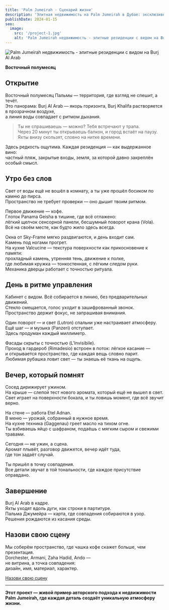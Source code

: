 ```yaml
---
title: 'Palm Jumeirah · Сценарий жизни'
description: 'Элитная недвижимость на Palm Jumeirah в Дубае: эксклюзивные резиденции с панорамным видом на Burj Al Arab и Персидский залив. Премиальные апартаменты с частными пляжами и закрытыми входами.'
publishDate: 2024-01-15
seo:
  image:
    src: '/project-1.jpg'
    alt: 'Palm Jumeirah недвижимость - элитные резиденции с видом на Burj Al Arab, Дубай'
---
```


![Palm Jumeirah недвижимость - элитные резиденции с видом на Burj Al Arab](/project-1.jpg)

**Восточный полумесяц**

## Открытие

Восточный полумесяц Пальмы — территория, где взгляд не спешит, а течёт.  
Это панорама: Burj Al Arab — якорь горизонта, Burj Khalifa растворяется в прозрачном воздухе,  
а линия воды совпадает с ритмом дыхания.

> Ты не спрашиваешь — можно? Тебя встречают у трапа.  
> Через 20 минут ты открываешь балкон, и город встаёт на паузу.  
> Яхты внизу скользят, словно на нитке времени.

Здесь редкость ощутима. Каждая резиденция — как выдержанное вино:  
частный пляж, закрытые входы, земля, за которой давно закреплён особый смысл.

## Утро без слов

Свет от воды ещё не вошёл в комнату, а ты уже прошёл босиком по камню до пирса.  
Пространство не требует проверки — оно дышит твоим ритмом.

Первое движение — кофе.  
Глоток Panama Geisha в тишине, где всё отлажено:  
лёгкий щелчок сенсорной панели, бесшумный поворот крана (Vola).  
Всё на своём месте, как будто жило здесь всегда.

Окна от Sky-Frame мягко раздвигаются, и день входит сам.  
Камень под ногами прогрет.  
На кухне Valcucine — текстура поверхности как прикосновение к памяти:  
прохладный камень, утренняя тень, движение к полке,  
где любимая кружка — тонкостенная, с лёгким следом руки.  
Механика дверцы работает с точностью ритуала.

## День в ритме управления

Кабинет с видом. Всё собирается в линию, без предварительных движений.  
Стекло смещается, голос уходит в зашифрованный звонок.  
Пространство держит фокус, не запрашивая внимания.

Один поворот — и свет (Lutron) спальни уже настраивает атмосферу.  
Ещё шаг — и музыка (Panzeri) отступает.  
Здесь продуман каждый миллиметр.

Фасады скрыты с точностью (L'Invisibile).  
Проход в гардероб (Rimadesio) встроен в поток: лёгкое касание —  
и открывается пространство, где каждая вещь словно парит.  
Любимая рубашка ловит свет — ты знаешь её ткань на ощупь.

## Вечер, который помнят

Сосед дирижирует ужином.  
На крыше — слепой тест нового аромата, который ещё не вышел в свет.  
Свет играет на поверхности бокала, и ты ловишь момент, где всё звучит верно.

На стене — работа Etel Adnan.  
В меню — урожай, собранный в нужное время.  
На кухне техника (Gaggenau) греет масло на тихом огне.  
Ты взбиваешь яйцо с шафраном, подаёшь с мягким сыром и свежими травами.

Сегодня — не ужин, а сцена.  
Аромат плывёт, разговор движется, вечер идёт туда,  
где тон задаёт случай.

Ты пришёл в точку совпадения.  
Все детали звучат в той тональности, где каждое присутствие оправдано.

## Завершение

Burj Al Arab в кадре.  
Яхты уходят вдоль дуги, как строки в партитуре.  
Пальма Джумейра — карта, где совпадения собираются в узор.  
Решения рождаются из касания среды.

## Назови свою сцену

Мы соберём пространство, где чашка кофе скажет больше, чем презентация.  
Dorchester, Armani, Zaha Hadid, Ando —  
не витрина, а точка совпадения:  
дизайн, имя, материал, характер.

<div class="flex justify-center mb-10">
  <a 
    href="/contact"
    class="px-8 py-3 rounded-full border border-black font-serif italic text-lg hover:bg-black hover:text-white transition-colors no-underline"
    style="color: inherit;"
  >
    Назови свою сцену
  </a>
</div>

---

**Этот проект — живой пример авторского подхода к недвижимости Palm Jumeirah, где каждая деталь создаёт уникальную атмосферу жизни.**